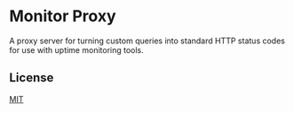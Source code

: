 # Monitor Proxy

A proxy server for turning custom queries into standard HTTP status codes for use with uptime monitoring tools.

## License

[MIT](./LICENSE)
